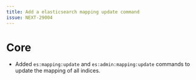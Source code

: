 ```yaml
---
title: Add a elasticsearch mapping update command
issue: NEXT-29004
---
```


# Core

* Added `es:mapping:update` and `es:admin:mapping:update` commands to update the mapping of all indices.
